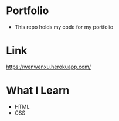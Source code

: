 # Portfolio
- This repo holds my code for my portfolio

# Link
https://wenwenxu.herokuapp.com/

# What I Learn
- HTML
- CSS
